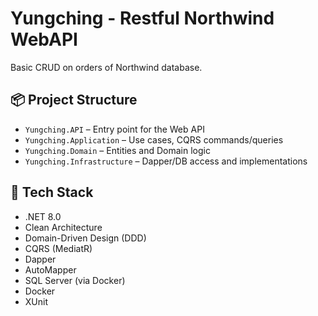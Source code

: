 # Yungching - Restful Northwind WebAPI

Basic CRUD on orders of Northwind database.

## 📦 Project Structure

-   `Yungching.API` – Entry point for the Web API
-   `Yungching.Application` – Use cases, CQRS commands/queries
-   `Yungching.Domain` – Entities and Domain logic
-   `Yungching.Infrastructure` – Dapper/DB access and implementations

## 🔧 Tech Stack

-   .NET 8.0
-   Clean Architecture
-   Domain-Driven Design (DDD)
-   CQRS (MediatR)
-   Dapper
-   AutoMapper
-   SQL Server (via Docker)
-   Docker
-   XUnit
